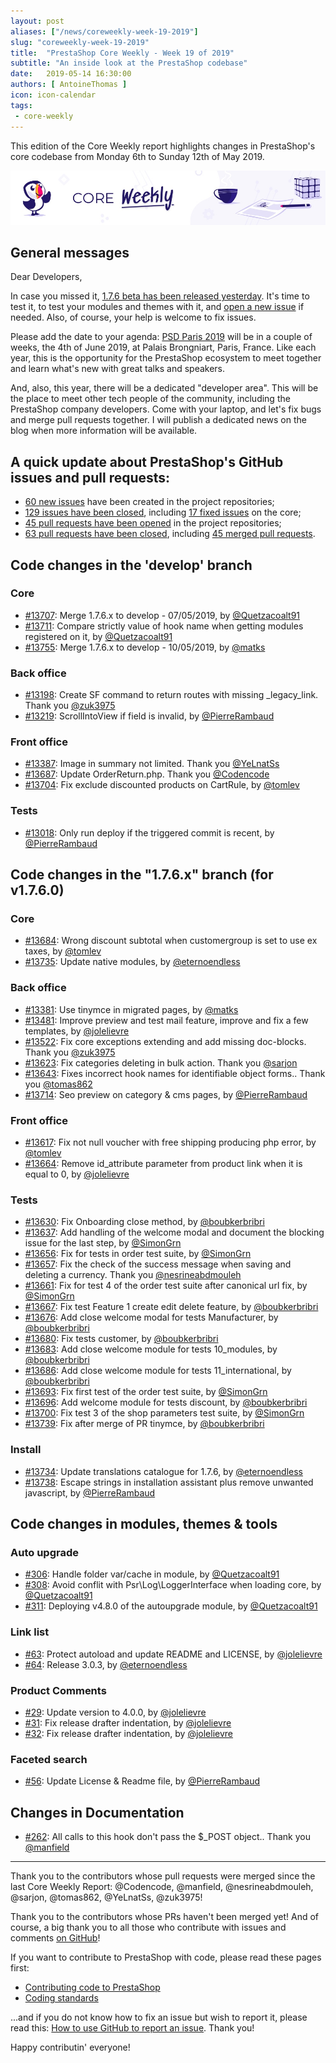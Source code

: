 ```yaml
---
layout: post
aliases: ["/news/coreweekly-week-19-2019"]
slug: "coreweekly-week-19-2019"
title:  "PrestaShop Core Weekly - Week 19 of 2019"
subtitle: "An inside look at the PrestaShop codebase"
date:   2019-05-14 16:30:00
authors: [ AntoineThomas ]
icon: icon-calendar
tags:
 - core-weekly
---
```


This edition of the Core Weekly report highlights changes in PrestaShop's core codebase from Monday 6th to Sunday 12th of May 2019.

![Core Weekly banner](/assets/images/2018/12/banner-core-weekly.jpg)


## General messages

Dear Developers,

In case you missed it, [1.7.6 beta has been released yesterday](http://build.prestashop.com/news/prestashop-1-7-6-0-beta-release/). It's time to test it, to test your modules and themes with it, and [open a new issue](https://github.com/PrestaShop/PrestaShop/issues/new?template=bug_report.md) if needed. Also, of course, your help is welcome to fix issues.

Please add the date to your agenda: [PSD Paris 2019](https://www.prestashop.com/fr/evenements/prestashop-day-paris) will be in a couple of weeks, the 4th of June 2019, at Palais Brongniart, Paris, France. Like each year, this is the opportunity for the PrestaShop ecosystem to meet together and learn what's new with great talks and speakers. 

And, also, this year, there will be a dedicated "developer area". This will be the place to meet other tech people of the community, including the PrestaShop company developers. Come with your laptop, and let's fix bugs and merge pull requests together. I will publish a dedicated news on the blog when more information will be available.


## A quick update about PrestaShop's GitHub issues and pull requests:

- [60 new issues](https://github.com/search?q=org%3APrestaShop+is%3Apublic++-repo%3Aprestashop%2Fprestashop.github.io++is%3Aissue+created%3A2019-05-06..2019-05-12) have been created in the project repositories;
- [129 issues have been closed](https://github.com/search?q=org%3APrestaShop+is%3Apublic++-repo%3Aprestashop%2Fprestashop.github.io++is%3Aissue+closed%3A2019-05-06..2019-05-12), including [17 fixed issues](https://github.com/search?q=org%3APrestaShop+is%3Apublic++-repo%3Aprestashop%2Fprestashop.github.io++is%3Aissue+label%3Afixed+closed%3A2019-05-06..2019-05-12) on the core;
- [45 pull requests have been opened](https://github.com/search?q=org%3APrestaShop+is%3Apublic++-repo%3Aprestashop%2Fprestashop.github.io++is%3Apr+created%3A2019-05-06..2019-05-12) in the project repositories;
- [63 pull requests have been closed](https://github.com/search?q=org%3APrestaShop+is%3Apublic++-repo%3Aprestashop%2Fprestashop.github.io++is%3Apr+closed%3A2019-05-06..2019-05-12), including [45 merged pull requests](https://github.com/search?q=org%3APrestaShop+is%3Apublic++-repo%3Aprestashop%2Fprestashop.github.io++is%3Apr+merged%3A2019-05-06..2019-05-12).


## Code changes in the 'develop' branch

### Core

* [#13707](https://github.com/PrestaShop/PrestaShop/pull/13707): Merge 1.7.6.x to develop - 07/05/2019, by [@Quetzacoalt91](https://github.com/Quetzacoalt91)
* [#13711](https://github.com/PrestaShop/PrestaShop/pull/13711): Compare strictly value of hook name when getting modules registered on it, by [@Quetzacoalt91](https://github.com/Quetzacoalt91)
* [#13755](https://github.com/PrestaShop/PrestaShop/pull/13755): Merge 1.7.6.x to develop - 10/05/2019, by [@matks](https://github.com/matks)


### Back office

* [#13198](https://github.com/PrestaShop/PrestaShop/pull/13198): Create SF command to return routes with missing _legacy_link. Thank you [@zuk3975](https://github.com/zuk3975)
* [#13219](https://github.com/PrestaShop/PrestaShop/pull/13219): ScrollIntoView if field is invalid, by [@PierreRambaud](https://github.com/PierreRambaud)


### Front office

* [#13387](https://github.com/PrestaShop/PrestaShop/pull/13387): Image in summary not limited. Thank you [@YeLnatSs](https://github.com/YeLnatSs)
* [#13687](https://github.com/PrestaShop/PrestaShop/pull/13687): Update OrderReturn.php. Thank you [@Codencode](https://github.com/Codencode)
* [#13704](https://github.com/PrestaShop/PrestaShop/pull/13704): Fix exclude discounted products on CartRule, by [@tomlev](https://github.com/tomlev)


### Tests

* [#13018](https://github.com/PrestaShop/PrestaShop/pull/13018): Only run deploy if the triggered commit is recent, by [@PierreRambaud](https://github.com/PierreRambaud)


## Code changes in the "1.7.6.x" branch (for v1.7.6.0)

### Core

* [#13684](https://github.com/PrestaShop/PrestaShop/pull/13684): Wrong discount subtotal when customergroup is set to use ex taxes, by [@tomlev](https://github.com/tomlev)
* [#13735](https://github.com/PrestaShop/PrestaShop/pull/13735): Update native modules, by [@eternoendless](https://github.com/eternoendless)


### Back office

* [#13381](https://github.com/PrestaShop/PrestaShop/pull/13381): Use tinymce in migrated pages, by [@matks](https://github.com/matks)
* [#13481](https://github.com/PrestaShop/PrestaShop/pull/13481): Improve preview and test mail feature, improve and fix a few templates, by [@jolelievre](https://github.com/jolelievre)
* [#13522](https://github.com/PrestaShop/PrestaShop/pull/13522): Fix core exceptions extending and add missing doc-blocks. Thank you [@zuk3975](https://github.com/zuk3975)
* [#13623](https://github.com/PrestaShop/PrestaShop/pull/13623): Fix categories deleting in bulk action. Thank you [@sarjon](https://github.com/sarjon)
* [#13643](https://github.com/PrestaShop/PrestaShop/pull/13643): Fixes incorrect hook names for identifiable object forms.. Thank you [@tomas862](https://github.com/tomas862)
* [#13714](https://github.com/PrestaShop/PrestaShop/pull/13714): Seo preview on category & cms pages, by [@PierreRambaud](https://github.com/PierreRambaud)


### Front office

* [#13617](https://github.com/PrestaShop/PrestaShop/pull/13617): Fix not null voucher with free shipping producing php error, by [@tomlev](https://github.com/tomlev)
* [#13664](https://github.com/PrestaShop/PrestaShop/pull/13664): Remove id_attribute parameter from product link when it is equal to 0, by [@jolelievre](https://github.com/jolelievre)

### Tests

* [#13630](https://github.com/PrestaShop/PrestaShop/pull/13630): Fix Onboarding close method, by [@boubkerbribri](https://github.com/boubkerbribri)
* [#13637](https://github.com/PrestaShop/PrestaShop/pull/13637): Add handling of the welcome modal and document the blocking issue for the last step, by [@SimonGrn](https://github.com/SimonGrn)
* [#13656](https://github.com/PrestaShop/PrestaShop/pull/13656): Fix for tests in order test suite, by [@SimonGrn](https://github.com/SimonGrn)
* [#13657](https://github.com/PrestaShop/PrestaShop/pull/13657): Fix the check of the success message when saving and deleting a currency. Thank you [@nesrineabdmouleh](https://github.com/nesrineabdmouleh)
* [#13661](https://github.com/PrestaShop/PrestaShop/pull/13661): Fix for test 4 of the order test suite after canonical url fix, by [@SimonGrn](https://github.com/SimonGrn)
* [#13667](https://github.com/PrestaShop/PrestaShop/pull/13667): Fix test Feature 1 create edit delete feature, by [@boubkerbribri](https://github.com/boubkerbribri)
* [#13676](https://github.com/PrestaShop/PrestaShop/pull/13676): Add close welcome modal for tests Manufacturer, by [@boubkerbribri](https://github.com/boubkerbribri)
* [#13680](https://github.com/PrestaShop/PrestaShop/pull/13680): Fix tests customer, by [@boubkerbribri](https://github.com/boubkerbribri)
* [#13683](https://github.com/PrestaShop/PrestaShop/pull/13683): Add close welcome module for tests 10_modules, by [@boubkerbribri](https://github.com/boubkerbribri)
* [#13686](https://github.com/PrestaShop/PrestaShop/pull/13686): Add close welcome module for tests 11_international, by [@boubkerbribri](https://github.com/boubkerbribri)
* [#13693](https://github.com/PrestaShop/PrestaShop/pull/13693): Fix first test of the order test suite, by [@SimonGrn](https://github.com/SimonGrn)
* [#13696](https://github.com/PrestaShop/PrestaShop/pull/13696): Add welcome module for tests discount, by [@boubkerbribri](https://github.com/boubkerbribri)
* [#13700](https://github.com/PrestaShop/PrestaShop/pull/13700): Fix test 3 of the shop parameters test suite, by [@SimonGrn](https://github.com/SimonGrn)
* [#13739](https://github.com/PrestaShop/PrestaShop/pull/13739): Fix after merge of PR tinymce, by [@boubkerbribri](https://github.com/boubkerbribri)


### Install

* [#13734](https://github.com/PrestaShop/PrestaShop/pull/13734): Update translations catalogue for 1.7.6, by [@eternoendless](https://github.com/eternoendless)
* [#13738](https://github.com/PrestaShop/PrestaShop/pull/13738): Escape strings in installation assistant plus remove unwanted javascript, by [@PierreRambaud](https://github.com/PierreRambaud)


## Code changes in modules, themes & tools

### Auto upgrade

* [#306](https://github.com/PrestaShop/autoupgrade/pull/306): Handle folder var/cache in module, by [@Quetzacoalt91](https://github.com/Quetzacoalt91)
* [#308](https://github.com/PrestaShop/autoupgrade/pull/308): Avoid conflit with Psr\Log\LoggerInterface when loading core, by [@Quetzacoalt91](https://github.com/Quetzacoalt91)
* [#311](https://github.com/PrestaShop/autoupgrade/pull/311): Deploying v4.8.0 of the autoupgrade module, by [@Quetzacoalt91](https://github.com/Quetzacoalt91)


### Link list

* [#63](https://github.com/PrestaShop/ps_linklist/pull/63): Protect autoload and update README and LICENSE, by [@jolelievre](https://github.com/jolelievre)
* [#64](https://github.com/PrestaShop/ps_linklist/pull/64): Release 3.0.3, by [@eternoendless](https://github.com/eternoendless)


### Product Comments

* [#29](https://github.com/PrestaShop/productcomments/pull/29): Update version to 4.0.0, by [@jolelievre](https://github.com/jolelievre)
* [#31](https://github.com/PrestaShop/productcomments/pull/31): Fix release drafter indentation, by [@jolelievre](https://github.com/jolelievre)
* [#32](https://github.com/PrestaShop/productcomments/pull/32): Fix release drafter indentation, by [@jolelievre](https://github.com/jolelievre)


### Faceted search

* [#56](https://github.com/PrestaShop/ps_facetedsearch/pull/56): Update License & Readme file, by [@PierreRambaud](https://github.com/PierreRambaud)


## Changes in Documentation

* [#262](https://github.com/PrestaShop/docs/pull/262): All calls to this hook don't pass the $_POST object.. Thank you [@manfield](https://github.com/manfield)


<hr />

Thank you to the contributors whose pull requests were merged since the last Core Weekly Report: @Codencode, @manfield, @nesrineabdmouleh, @sarjon, @tomas862, @YeLnatSs, @zuk3975!

Thank you to the contributors whose PRs haven't been merged yet! And of course, a big thank you to all those who contribute with issues and comments [on GitHub](https://github.com/PrestaShop/PrestaShop)!

If you want to contribute to PrestaShop with code, please read these pages first:

 * [Contributing code to PrestaShop](https://devdocs.prestashop.com/1.7/contribute/contribution-guidelines/)
 * [Coding standards](https://devdocs.prestashop.com/1.7/development/coding-standards/)

...and if you do not know how to fix an issue but wish to report it, please read this: [How to use GitHub to report an issue](https://devdocs.prestashop.com/1.7/contribute/contribute-reporting-issues/). Thank you!

Happy contributin' everyone!

